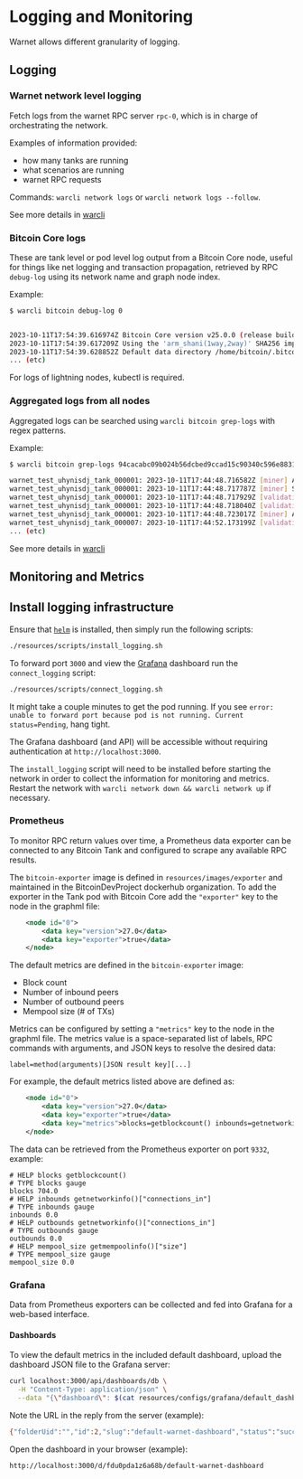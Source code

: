 # Logging and Monitoring

Warnet allows different granularity of logging.

## Logging

### Warnet network level logging

Fetch logs from the warnet RPC server `rpc-0`, which is in charge of orchestrating the network.

Examples of information provided:

- how many tanks are running
- what scenarios are running
- warnet RPC requests

Commands: `warcli network logs` or `warcli network logs --follow`.

See more details in [warcli](/docs/warcli.md#warcli-network-logs)

### Bitcoin Core logs

These are tank level or pod level log output from a Bitcoin Core node, useful for things like net logging and transaction propagation, retrieved by RPC `debug-log` using its network name and graph node index.

Example:

```sh
$ warcli bitcoin debug-log 0


2023-10-11T17:54:39.616974Z Bitcoin Core version v25.0.0 (release build)
2023-10-11T17:54:39.617209Z Using the 'arm_shani(1way,2way)' SHA256 implementation
2023-10-11T17:54:39.628852Z Default data directory /home/bitcoin/.bitcoin
... (etc)
```

For logs of lightning nodes, kubectl is required.

### Aggregated logs from all nodes

Aggregated logs can be searched using `warcli bitcoin grep-logs` with regex patterns.

Example:

```sh
$ warcli bitcoin grep-logs 94cacabc09b024b56dcbed9ccad15c90340c596e883159bcb5f1d2152997322d

warnet_test_uhynisdj_tank_000001: 2023-10-11T17:44:48.716582Z [miner] AddToWallet 94cacabc09b024b56dcbed9ccad15c90340c596e883159bcb5f1d2152997322d  newupdate
warnet_test_uhynisdj_tank_000001: 2023-10-11T17:44:48.717787Z [miner] Submitting wtx 94cacabc09b024b56dcbed9ccad15c90340c596e883159bcb5f1d2152997322d to mempool for relay
warnet_test_uhynisdj_tank_000001: 2023-10-11T17:44:48.717929Z [validation] Enqueuing TransactionAddedToMempool: txid=94cacabc09b024b56dcbed9ccad15c90340c596e883159bcb5f1d2152997322d wtxid=0cc875e73bb0bd8f892b70b8d1e5154aab64daace8d571efac94c62b8c1da3cf
warnet_test_uhynisdj_tank_000001: 2023-10-11T17:44:48.718040Z [validation] TransactionAddedToMempool: txid=94cacabc09b024b56dcbed9ccad15c90340c596e883159bcb5f1d2152997322d wtxid=0cc875e73bb0bd8f892b70b8d1e5154aab64daace8d571efac94c62b8c1da3cf
warnet_test_uhynisdj_tank_000001: 2023-10-11T17:44:48.723017Z [miner] AddToWallet 94cacabc09b024b56dcbed9ccad15c90340c596e883159bcb5f1d2152997322d
warnet_test_uhynisdj_tank_000007: 2023-10-11T17:44:52.173199Z [validation] Enqueuing TransactionAddedToMempool: txid=94cacabc09b024b56dcbed9ccad15c90340c596e883159bcb5f1d2152997322d wtxid=0cc875e73bb0bd8f892b70b8d1e5154aab64daace8d571efac94c62b8c1da3cf
... (etc)
```

See more details in [warcli](/docs/warcli.md#warcli-bitcoin-grep-logs)

## Monitoring and Metrics

## Install logging infrastructure

Ensure that [`helm`](https://helm.sh/docs/intro/install/) is installed, then simply run the following scripts:

```bash
./resources/scripts/install_logging.sh
```

To forward port `3000` and view the [Grafana](#grafana) dashboard run the `connect_logging` script:

```bash
./resources/scripts/connect_logging.sh
```

It might take a couple minutes to get the pod running. If you see `error: unable to forward port because pod is not running. Current status=Pending`, hang tight.

The Grafana dashboard (and API) will be accessible without requiring authentication
at `http://localhost:3000`.

The `install_logging` script will need to be installed before starting the network in order to collect the information for monitoring and metrics. Restart the network with `warcli network down && warcli network up` if necessary.

### Prometheus

To monitor RPC return values over time, a Prometheus data exporter can be connected
to any Bitcoin Tank and configured to scrape any available RPC results.

The `bitcoin-exporter` image is defined in `resources/images/exporter` and
maintained in the BitcoinDevProject dockerhub organization. To add the exporter
in the Tank pod with Bitcoin Core add the `"exporter"` key to the node in the graphml file:

```xml
    <node id="0">
        <data key="version">27.0</data>
        <data key="exporter">true</data>
    </node>
```

The default metrics are defined in the `bitcoin-exporter` image:
- Block count
- Number of inbound peers
- Number of outbound peers
- Mempool size (# of TXs)

Metrics can be configured by setting a `"metrics"` key to the node in the graphml file.
The metrics value is a space-separated list of labels, RPC commands with arguments, and
JSON keys to resolve the desired data:

```
label=method(arguments)[JSON result key][...]
```

For example, the default metrics listed above are defined as:

```xml
    <node id="0">
        <data key="version">27.0</data>
        <data key="exporter">true</data>
        <data key="metrics">blocks=getblockcount() inbounds=getnetworkinfo()["connections_in"] outbounds=getnetworkinfo()["connections_in"] mempool_size=getmempoolinfo()["size"]</data>
    </node>
```

The data can be retrieved from the Prometheus exporter on port `9332`, example:

```
# HELP blocks getblockcount()
# TYPE blocks gauge
blocks 704.0
# HELP inbounds getnetworkinfo()["connections_in"]
# TYPE inbounds gauge
inbounds 0.0
# HELP outbounds getnetworkinfo()["connections_in"]
# TYPE outbounds gauge
outbounds 0.0
# HELP mempool_size getmempoolinfo()["size"]
# TYPE mempool_size gauge
mempool_size 0.0
```

### Grafana

Data from Prometheus exporters can be collected and fed into Grafana for a
web-based interface.

#### Dashboards

To view the default metrics in the included default dashboard, upload the dashboard
JSON file to the Grafana server:

```sh
curl localhost:3000/api/dashboards/db \
  -H "Content-Type: application/json" \
  --data "{\"dashboard\": $(cat resources/configs/grafana/default_dashboard.json)}"
```

Note the URL in the reply from the server (example):

```sh
{"folderUid":"","id":2,"slug":"default-warnet-dashboard","status":"success","uid":"fdu0pda1z6a68b","url":"/d/fdu0pda1z6a68b/default-warnet-dashboard","version":1}(
```

Open the dashboard in your browser (example):

`http://localhost:3000/d/fdu0pda1z6a68b/default-warnet-dashboard`
